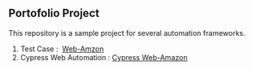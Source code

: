 ## Portofolio Project

This repository is a sample project for several automation frameworks.

1. Test Case :  [Web-Amzon](https://github.com/ivanspec/Portofolio_Project/tree/master/web-amazon/test-case)
2. Cypress Web Automation : [Cypress Web-Amazon](https://github.com/ivanspec/Portofolio_Project/tree/master/web-amazon/cypress-automation)
